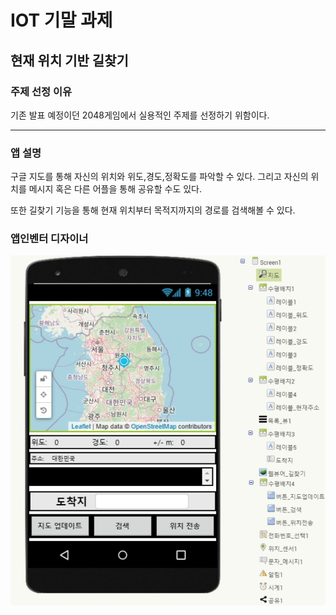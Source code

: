 # IOT 기말 과제
## 현재 위치 기반 길찾기
### 주제 선정 이유
기존 발표 예정이던 2048게임에서 실용적인 주제를 선정하기 위함이다.

---
### 앱 설명
구글 지도를 통해 자신의 위치와 위도,경도,정확도를 파악할 수 있다. 그리고 자신의 위치를 메시지 혹은 다른 어플을 통해 공유할 수도 있다.

또한 길찾기 기능을 통해 현재 위치부터 목적지까지의 경로를 검색해볼 수 있다.

### 앱인벤터 디자이너
![디자이너](https://github.com/Lambet12/MyLocation/blob/main/%EB%94%94%EC%9E%90%EC%9D%B4%EB%84%88.jpg)
